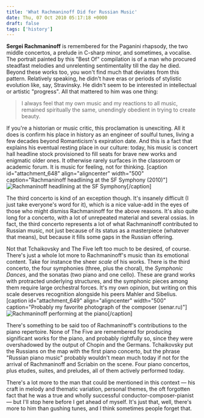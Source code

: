 ```yaml
---
title: 'What Rachmaninoff Did for Russian Music'
date: Thu, 07 Oct 2010 05:17:18 +0000
draft: false
tags: ['history']
---
```


**Sergei Rachmaninoff** is remembered for the Paganini rhapsody, the two middle concertos, a prelude in C-sharp minor, and sometimes, a vocalise. The portrait painted by this "Best Of" compilation is of a man who procured steadfast melodies and unrelenting sentimentality till the day he died. Beyond these works too, you won't find much that deviates from this pattern. Relatively speaking, he didn't have eras or periods of stylistic evolution like, say, Stravinsky. He didn't seem to be interested in intellectual or artistic "progress". All that mattered to him was one thing:

> I always feel that my own music and my reactions to all music, remained spiritually the same, unendingly obedient in trying to create beauty.

If you're a historian or music critic, this proclamation is unexciting. All it does is confirm his place in history as an engineer of soulful tunes, living a few decades beyond Romanticism's expiration date. And this is a fact that explains his eventual resting place in our culture: today, his music is concert hall headline stock provisioned to fill seats for brave new works and enigmatic older ones. It otherwise rarely surfaces in the classroom or academic forum. It is music for feeling, not for thinking. \[caption id="attachment\_648" align="aligncenter" width="500" caption="Rachmaninoff headlining at the SF Symphony (2010)"\]![Rachmaninoff headlining at the SF Symphony](https://alexchaocom.files.wordpress.com/2021/07/f4978-sfsymphony-rach-walton.jpg "Rachmaninoff headlining at the SF Symphony")\[/caption\]

The third concerto is kind of an exception though. It's insanely difficult (I just take everyone's word for it), which is a nice value-add in the eyes of those who might dismiss Rachmaninoff for the above reasons. It's also quite long for a concerto, with a lot of unrepeated material and several ossias. In fact, the third concerto represents a lot of what Rachmaninoff contributed to Russian music, not just because of its status as a masterpiece (whatever that means), but because it fills some gaps in the Russian offering.

Not that Tchaikovsky and The Five left too much to be desired, of course. There's just a whole lot more to Rachmaninoff's music than its emotional content. Take for instance the sheer _scale_ of his works. There is the third concerto, the four symphonies (three, plus the choral), the _Symphonic Dances_, and the sonatas (two piano and one cello). These are grand works with protracted underlying structures, and the symphonic pieces among them require large orchestral forces. It's my own opinion, but writing on this scale deserves recognition alongside his peers Mahler and Sibelius. \[caption id="attachment\_649" align="aligncenter" width="500" caption="Probably my favorite photograph of the composer (senar.ru)"\]![Rachmaninoff performing at the piano](https://alexchaocom.files.wordpress.com/2021/07/da385-rach-piano-2.jpg "Rachmaninoff performing at the piano")\[/caption\]

There's something to be said too of Rachmaninoff's contributions to the piano repertoire. None of The Five are remembered for producing significant works for the piano, and probably rightfully so, since they were overshadowed by the output of Chopin and the Germans. Tchaikovsky put the Russians on the map with the first piano concerto, but the phrase "Russian piano music" probably wouldn't mean much today if not for the arrival of Rachmaninoff and Scriabin on the scene. Four piano concertos, plus etudes, suites, and preludes, all of them actively performed today.

There's a lot more to the man that could be mentioned in this context — his craft in melody and thematic variation, personal themes, the oft forgotten fact that he was a true and wholly successful conductor-composer-pianist — but I'll stop here before I get ahead of myself. It's just that, well, there's more to him than gushing tunes, and I think sometimes people forget that.
